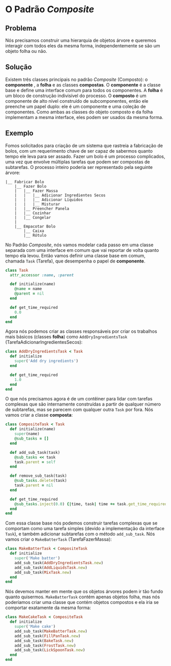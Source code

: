 # O Padrão *Composite*

## Problema
Nós precisamos construir uma hierarquia de objetos árvore e queremos interagir
com todos eles da mesma forma, independentemente se são um objeto folha ou não.

## Solução
Existem três classes principais no padrão *Composite* (Composto): o
**componente** , a **folha** e as classes **compostas**.
O **componente** é a classe base e define uma interface comum para todos os
componentes. A **folha** é um bloco de construção indivisível do processo.
O **composto** é um componente de alto nível construído de subcomponentes,
então ele preenche um papel duplo: ele é um componente e uma coleção de
componentes. Como ambas as classes do objeto composto e da folha implementam
a mesma interface, eles podem ser usados da mesma forma.

## Exemplo
Fomos solicitados para criação de um sistema que rastreia a fabricação de bolos,
com um requerimento chave de ser capaz de sabermos quanto tempo ele leva para ser
assado. Fazer um bolo é um processo complicados, uma vez que envolve múltiplas
tarefas que podem ser compostas de subtarefas. O processo inteiro poderia ser
representado pela seguinte árvore:

```
|__ Fabricar Bolo
    |__ Fazer Bolo
    |   |__ Fazer Massa
    |   |   |__ Adicionar Ingredientes Secos
    |   |   |__ Adicionar Líquidos
    |   |   |__ Misturar
    |   |__ Preencher Panela
    |   |__ Cozinhar
    |   |__ Congelar
    |
    |__ Empacotar Bolo
        |__ Caixa
        |__ Rótulo
```

No Padrão *Composite*, nós vamos modelar cada passo em uma classe separada com
uma interface em comum que vai reportar de volta quanto tempo ela levou.
Então vamos definir uma classe base em comum, chamada `Task` (Tarefa), que
desempenha o papel de **componente**.

```ruby
class Task
  attr_accessor :name, :parent

  def initialize(name)
    @name = name
    @parent = nil
  end

  def get_time_required
    0.0
  end
end
```
Agora nós podemos criar as classes responsáveis por criar os trabalhos mais
básicos (classes **folha**) como `AddDryIngredientsTask`
(TarefaAdicionarIngredientesSecos):

```ruby
class AddDryIngredientsTask < Task
  def initialize
    super('Add dry ingredients')
  end

  def get_time_required
    1.0
  end
end
```

O que nós precisamos agora é de um contêiner para lidar com tarefas complexas
que são internamente construídas a partir de qualquer número de subtarefas, mas
se parecem com qualquer outra `Task` por fora. Nós vamos criar a classe
**composta**:

```ruby
class CompositeTask < Task
  def initialize(name)
    super(name)
    @sub_tasks = []
  end

  def add_sub_task(task)
    @sub_tasks << task
    task.parent = self
  end

  def remove_sub_task(task)
    @sub_tasks.delete(task)
    task.parent = nil
  end

  def get_time_required
    @sub_tasks.inject(0.0) {|time, task| time += task.get_time_required}
  end
end
```
Com essa classe base nós podemos construir tarefas complexas que se comportam
como uma tarefa simples (devido a implementação da interface `Task`), e também
adicionar subtarefas com o método `add_sub_task`. Nós vamos criar o
`MakeBatterTask` (TarefaFazerMassa):

```ruby
class MakeBatterTask < CompositeTask
  def initialize
    super('Make batter')
    add_sub_task(AddDryIngredientsTask.new)
    add_sub_task(AddLiquidsTask.new)
    add_sub_task(MixTask.new)
  end
end
```
Nós devemos manter em mente que os objetos árvores podem ir tão fundo quanto
quisermos. `MakeBatterTask` contém apenas objetos folha, mas nós poderíamos
criar uma classe que contém objetos compostos e ela iria se comportar exatamente
da mesma forma:

```ruby
class MakeCakeTask < CompositeTask
  def initialize
    super('Make cake')
    add_sub_task(MakeBatterTask.new)
    add_sub_task(FillPanTask.new)
    add_sub_task(BakeTask.new)
    add_sub_task(FrostTask.new)
    add_sub_task(LickSpoonTask.new)
  end
end
```
